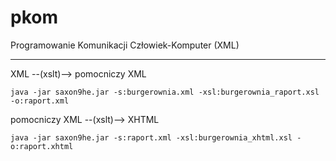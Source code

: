 # pkom
Programowanie Komunikacji Człowiek-Komputer (XML)

---
XML --(xslt)--> pomocniczy XML

    java -jar saxon9he.jar -s:burgerownia.xml -xsl:burgerownia_raport.xsl -o:raport.xml

pomocniczy XML --(xslt)--> XHTML

    java -jar saxon9he.jar -s:raport.xml -xsl:burgerownia_xhtml.xsl -o:raport.xhtml
